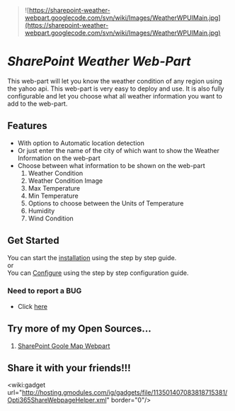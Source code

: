 > ![https://sharepoint-weather-webpart.googlecode.com/svn/wiki/Images/WeatherWPUIMain.jpg](https://sharepoint-weather-webpart.googlecode.com/svn/wiki/Images/WeatherWPUIMain.jpg)


# _SharePoint Weather Web-Part_ #

This web-part will let you know the weather condition of any region using the yahoo api. This web-part is very easy to deploy and use. It is also fully configurable and let you choose what all weather information you want to add to the web-part.

## Features ##
  * With option to Automatic location detection
  * Or just enter the name of the city of which want to show the Weather Information on the web-part
  * Choose between what information to be shown on the web-part
    1. Weather Condition
    1. Weather Condition Image
    1. Max Temperature
    1. Min Temperature
    1. Options to choose between the Units of Temperature
    1. Humidity
    1. Wind Condition

## Get Started ##

You can start the [installation](http://code.google.com/p/sharepoint-weather-webpart/wiki/GettingStarted) using the step by step guide.<br />
or<br />
You can [Configure](http://code.google.com/p/sharepoint-weather-webpart/wiki/Configuration) using the step by step configuration guide.



### Need to report a BUG ###
  * Click [here](http://code.google.com/p/sharepoint-weather-webpart/issues/entry)<br />

## Try more of my Open Sources... ##
  1. [SharePoint Goole Map Webpart](http://code.google.com/p/sharepoint-google-maps-webpart/)

## Share it with your friends!!! ##
&lt;wiki:gadget url="http://hosting.gmodules.com/ig/gadgets/file/113501407083818715381/Opti365ShareWebpageHelper.xml" border="0"/&gt;